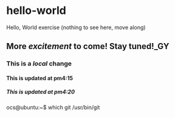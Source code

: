 # hello-world
Hello, World exercise (nothing to see here, move along)
## More *excitement* to come! Stay tuned!_GY
### This is a *local* change
#### This is updated at pm4:15
##### This is updated at pm4:20
ocs@ubuntu:~$ which git
/usr/bin/git
